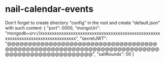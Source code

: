 # nail-calendar-events

Don't forget to create directory "config" in the root and create "default.json" with such content:
{
  "port": 0000,
  "mongoUri": "mongodb+srv://xxxxxxxxxxxxxxxxxxxxxxxxxxxxxxxxxxxxxxxxxxxxxxxxxxxxxxxxxxxxxxxxxxxxxxxxxxxxxxxxx",
  "secretJWT": "@@@@@@@@@@@@@@@@@@@@@@@@@@@@@@@@@@@@@@@@@@@@@@@@@@@@@@@@@@@@@@@@@@@@@@@@@@@@@@@@@@@@@@@@@@@@@@",
  "saltRounds": 00
}
